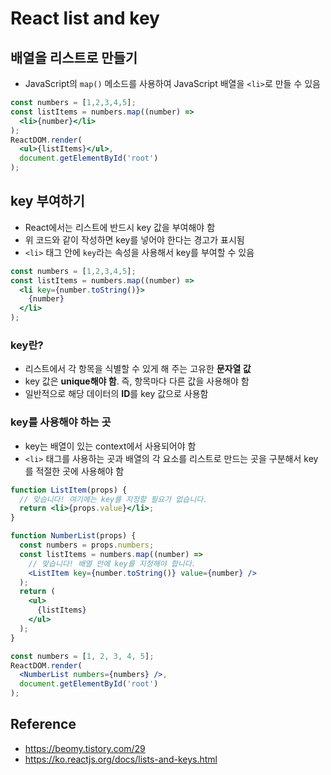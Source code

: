 # React list and key
## 배열을 리스트로 만들기
* JavaScript의 `map()` 메소드를 사용하여 JavaScript 배열을 `<li>`로 만들 수 있음
```jsx
const numbers = [1,2,3,4,5];
const listItems = numbers.map((number) =>
  <li>{number}</li>
);
ReactDOM.render(
  <ul>{listItems}</ul>,
  document.getElementById('root')
);
```
## key 부여하기
* React에서는 리스트에 반드시 key 값을 부여해야 함
* 위 코드와 같이 작성하면 key를 넣어야 한다는 경고가 표시됨
* `<li>` 태그 안에 `key`라는 속성을 사용해서 key를 부여할 수 있음
```jsx
const numbers = [1,2,3,4,5];
const listItems = numbers.map((number) =>
  <li key={number.toString()}>
    {number}
  </li>
);
```
### key란?
* 리스트에서 각 항목을 식별할 수 있게 해 주는 고유한 **문자열 값**
* key 값은 **unique해야 함**. 즉, 항목마다 다른 값을 사용해야 함
* 일반적으로 해당 데이터의 **ID**를 key 값으로 사용함
### key를 사용해야 하는 곳
* key는 배열이 있는 context에서 사용되어야 함
* `<li>` 태그를 사용하는 곳과 배열의 각 요소를 리스트로 만드는 곳을 구분해서 key를 적절한 곳에 사용해야 함
```jsx
function ListItem(props) {
  // 맞습니다! 여기에는 key를 지정할 필요가 없습니다.
  return <li>{props.value}</li>;
}

function NumberList(props) {
  const numbers = props.numbers;
  const listItems = numbers.map((number) =>
    // 맞습니다! 배열 안에 key를 지정해야 합니다.
    <ListItem key={number.toString()} value={number} />
  );
  return (
    <ul>
      {listItems}
    </ul>
  );
}

const numbers = [1, 2, 3, 4, 5];
ReactDOM.render(
  <NumberList numbers={numbers} />,
  document.getElementById('root')
);
```

## Reference
* <https://beomy.tistory.com/29>
* <https://ko.reactjs.org/docs/lists-and-keys.html>